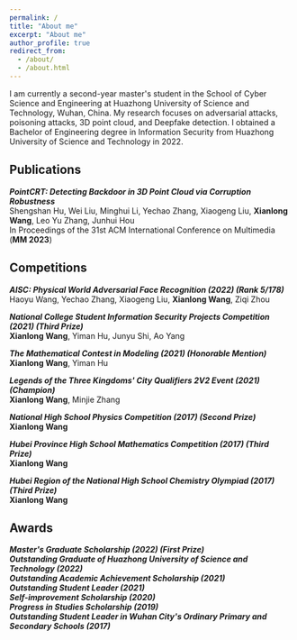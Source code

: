 ```yaml
---
permalink: /
title: "About me"
excerpt: "About me"
author_profile: true
redirect_from: 
  - /about/
  - /about.html
---
```


I am currently a second-year master's student in the School of Cyber Science and Engineering at Huazhong University of Science and Technology, Wuhan, China. My research focuses on adversarial attacks, poisoning attacks, 3D point cloud, and Deepfake detection. I obtained a Bachelor of Engineering degree in Information Security from Huazhong University of Science and Technology in 2022.


 

Publications
------
***PointCRT: Detecting Backdoor in 3D Point Cloud via Corruption Robustness***   
Shengshan Hu, Wei Liu, Minghui Li, Yechao Zhang, Xiaogeng Liu, **Xianlong Wang**, Leo Yu Zhang, Junhui Hou  
In Proceedings of the 31st ACM International Conference on Multimedia (**MM 2023**)

Competitions
------
***AISC: Physical World Adversarial Face Recognition (2022) (Rank 5/178)***  
Haoyu Wang, Yechao Zhang, Xiaogeng Liu, **Xianlong Wang**, Ziqi Zhou  

***National College Student Information Security Projects Competition (2021) (Third Prize)***  
**Xianlong Wang**, Yiman Hu, Junyu Shi, Ao Yang  

***The Mathematical Contest in Modeling (2021) (Honorable Mention)***  
**Xianlong Wang**, Yiman Hu  

***Legends of the Three Kingdoms' City Qualifiers 2V2 Event (2021) (Champion)***  
**Xianlong Wang**, Minjie Zhang  

***National High School Physics Competition (2017) (Second Prize)***  
**Xianlong Wang**  

***Hubei Province High School Mathematics Competition (2017) (Third Prize)***  
**Xianlong Wang**  

***Hubei Region of the National High School Chemistry Olympiad (2017) (Third Prize)***  
**Xianlong Wang**  

Awards
------
***Master's Graduate Scholarship (2022) (First Prize)***  
***Outstanding Graduate of Huazhong University of Science and Technology (2022)***  
***Outstanding Academic Achievement Scholarship (2021)***  
***Outstanding Student Leader (2021)***  
***Self-improvement Scholarship (2020)***  
***Progress in Studies Scholarship (2019)***  
***Outstanding Student Leader in Wuhan City's Ordinary Primary and Secondary Schools (2017)***  





